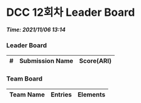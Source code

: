 # DCC 12회차 Leader Board
***Time: 2021/11/06 13:14***

### Leader Board

|#|Submission Name|Score(ARI)|
|:---:|:---:|:---:|

### Team Board

|Team Name|Entries|Elements|
|:---:|:---:|:---:|
